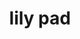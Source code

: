 ---
pid: ch1008
title: lily pad
location_transcription: schukill river trail
coordinates: "[-75.178620602225, 39.95715534079]"
zipcode: '19146'
gen_neighborhood: South Philadelphia
neighborhood: Graduate Hospital,Naval Square,Southwest Center City
outside_phl: 
age: '29'
age_range: 20-29
instagram: 
image_file_name: ch_1008.jpg
proposal_transcription: light-up sidewalk panels or lilypads that light up when someone
  stands, walks, or runs on the surface
topic: Unknown
topic_summary: '0'
type: Interactive,Street
keywords_other: schuylkill
credit: 
image_labels: 
twitter: electricnegro
facebook: 
permalink: "/monuments/ch1008/"
layout: item-page
---